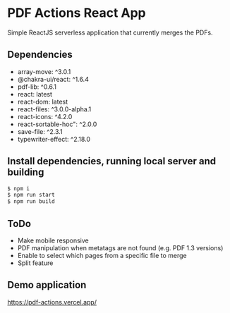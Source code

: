 #  PDF Actions React App

Simple ReactJS serverless application that currently merges the PDFs.

## Dependencies

- array-move: ^3.0.1
- @chakra-ui/react: ^1.6.4
- pdf-lib: ^0.6.1
- react: latest
- react-dom: latest
- react-files: ^3.0.0-alpha.1
- react-icons: ^4.2.0
- react-sortable-hoc": ^2.0.0
- save-file: ^2.3.1
- typewriter-effect: ^2.18.0

## Install dependencies, running local server and building

```sh
$ npm i
$ npm run start
$ npm run build
```

## ToDo

- Make mobile responsive
- PDF manipulation when metatags are not found (e.g. PDF 1.3 versions)
- Enable to select which pages from a specific file to merge
- Split feature

## Demo application

https://pdf-actions.vercel.app/
